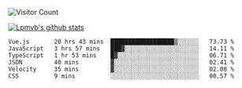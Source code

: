 ![Visitor Count](https://profile-counter.glitch.me/Lpmvb/count.svg)

[![Lpmvb's github stats](https://github-readme-stats.vercel.app/api?username=lpmvb&show_icons=true&title_color=fff&icon_color=79ff97&text_color=9f9f9f&bg_color=151515)](https://github.com/anuraghazra/github-readme-stats)

<!--
Here are some ideas to get you started:

- 🔭 I’m currently working on ...
- 🌱 I’m currently learning ...
- 👯 I’m looking to collaborate on ...
- 🤔 I’m looking for help with ...
- 💬 Ask me about ...
- 📫 How to reach me: ...
- 😄 Pronouns: ...
- ⚡ Fun fact: ...
-->

<!--START_SECTION:waka-->

```text
Vue.js       20 hrs 43 mins  ██████████████████▒░░░░░░   73.73 %
JavaScript   3 hrs 57 mins   ███▓░░░░░░░░░░░░░░░░░░░░░   14.11 %
TypeScript   1 hr 53 mins    █▓░░░░░░░░░░░░░░░░░░░░░░░   06.71 %
JSON         40 mins         ▓░░░░░░░░░░░░░░░░░░░░░░░░   02.41 %
Velocity     35 mins         ▓░░░░░░░░░░░░░░░░░░░░░░░░   02.08 %
CSS          9 mins          ░░░░░░░░░░░░░░░░░░░░░░░░░   00.57 %
```

<!--END_SECTION:waka-->
